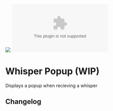 ![](https://img.shields.io/badge/Foundry-v0.7.9-informational)
![Latest Release Download Count](https://img.shields.io/github/downloads/jsinme/WhisperPopups/latest/module.zip)

# Whisper Popup (WIP)

Displays a popup when recieving a whisper

## Changelog

